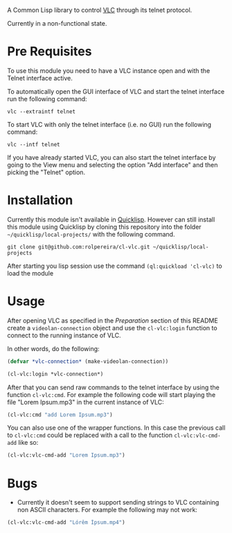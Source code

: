 A Common Lisp library to control [VLC](http://www.videolan.org/vlc)
through its telnet protocol.

Currently in a non-functional state.


# Pre Requisites #

To use this module you need to have a VLC instance open and with the
Telnet interface active.

To automatically open the GUI interface of VLC and start the telnet
interface run the following command:

    vlc --extraintf telnet

To start VLC with only the telnet interface (i.e. no GUI) run the
following command:

    vlc --intf telnet


If you have already started VLC, you can also start the telnet
interface by going to the View menu and selecting the option "Add
interface" and then picking the "Telnet" option.

# Installation #

Currently this module isn't available in
[Quicklisp](http://www.quicklisp.org/beta/). However can still
install this module using Quicklisp by cloning this repository into
the folder `~/quicklisp/local-projects/` with the following command.

    git clone git@github.com:rolpereira/cl-vlc.git ~/quicklisp/local-projects


After starting you lisp session use the command `(ql:quickload
'cl-vlc)` to load the module

# Usage #

After opening VLC as specified in the *Preparation* section of this
README create a `videolan-connection` object and use the
`cl-vlc:login` function to connect to the running instance of VLC.

In other words, do the following:

```lisp
(defvar *vlc-connection* (make-videolan-connection))

(cl-vlc:login *vlc-connection*)
```

After that you can send raw commands to the telnet interface by using
the function `cl-vlc:cmd`. For example the following code will start
playing the file "Lorem Ipsum.mp3" in the current instance of VLC:

```lisp
(cl-vlc:cmd "add Lorem Ipsum.mp3")
```

You can also use one of the wrapper functions. In this case the
previous call to `cl-vlc:cmd` could be replaced with a call to the
function `cl-vlc:vlc-cmd-add` like so:

```lisp
(cl-vlc:vlc-cmd-add "Lorem Ipsum.mp3")
```

# Bugs #

* Currently it doesn't seem to support sending strings to VLC
  containing non ASCII characters. For example the following may not
  work:

```lisp
(cl-vlc:vlc-cmd-add "Lórêm Ìpsum.mp4")
```
